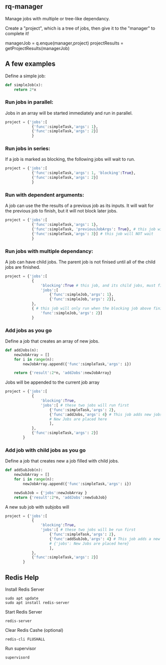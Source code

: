 
## rq-manager
Manage jobs with multiple or tree-like dependancy.

Create a "project", which is a tree of jobs, then give it to the "manager" to complete it!

managerJob = q.enque(manager,project)
projectResults = getProjectResults(managerJob)

## A few examples
Define a simple job:
```python
def simpleJob(x):
    return 2*x
```

### Run jobs in parallel:
Jobs in an array will be started immediately and run in parallel.
```Python
project = {'jobs':[
            {'func':simpleTask,'args': 1},
            {'func':simpleTask,'args': 2}]
            }
```

### Run jobs in series:
If a job is marked as blocking, the following jobs will wait to run.
```Python
project = {'jobs':[
            {'func':simpleTask,'args': 1, 'blocking':True},
            {'func':simpleTask,'args': 2}]
            }
```

### Run with dependent arguments:
A job can use the the results of a previous job as its inputs. It will wait for the previous job to finish, but it will not block later jobs.
```Python
project = {'jobs':[
            {'func':simpleTask,'args': 1},
            {'func':simpleTask, 'previousJobArgs': True}, # this job will wait to start until the previous job is finished
            {'func':simpleTask,'args': 3}] # this job will NOT wait
            }
```

### Run jobs with multiple dependancy:
A job can have child jobs. The parent job is not finised until all of the child jobs are finished. 
```Python
project = {'jobs':[
            {
                'blocking':True # this job, and its child jobs, must finish before moving on.
                'jobs':[ 
                    {'func':simpleJob,'args': 1},
                    {'func':simpleJob,'args': 2}],
            },
            { # this job will only run when the blocking job above finishes.
                'func':simpleJob,'args': 2}]
            }
```

### Add jobs as you go
Define a job that creates an array of new jobs.
```Python
def addJobs(n):
    newJobArray = []
    for i in range(n):
        newJobArray.append({'func':simpleTask,'args': i})

    return {'result':2*n, 'addJobs':newJobArray}
```
Jobs will be appended to the current job array
```Python
project = {'jobs':[
            {
                'blocking':True, 
                'jobs':[ # these two jobs will run first
                    {'func':simpleTask,'args': 2},
                    {'func':addJobs,'args': 4} # This job adds new jobs
                    # New Jobs are placed here
                    ], 
            },
            {'func':simpleTask,'args': 2}]
        }
```

### Add job with child jobs as you go
Define a job that creates new a job filled with child jobs.
```Python
def addSubJob(n):
    newJobArray = []
    for i in range(n):
        newJobArray.append({'func':simpleTask,'args': i})

    newSubJob = {'jobs':newJobArray }
    return {'result':2*n, 'addJobs':newSubJob}
```
A new sub job with subjobs will 
```Python
project = {'jobs':[
            {
                'blocking':True, 
                'jobs':[ # these two jobs will be run first
                    {'func':simpleTask,'args': 2},
                    {'func':addSubJob,'args': 4} # This job adds a new job with child jobs
                    # {'jobs': New Jobs are placed here}
                    ], 
            },
            {'func':simpleTask,'args': 2}]
        }
```

## Redis Help
Install Redis Server
```
sudo apt update
sudo apt install redis-server
```

Start Redis Server
```
redis-server
```

Clear Redis Cashe (optional)
```
redis-cli FLUSHALL
```

Run supervisor
```
supervisord
```
